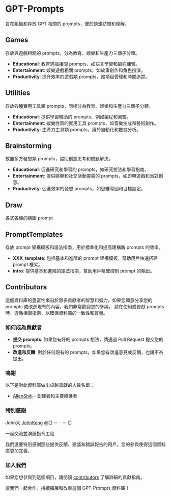# GPT-Prompts

旨在組織和存放 GPT 相關的 prompts，便於快速訪問和理解。

## Games

存放與遊戲相關的 prompts，分為教育、娛樂和生產力三個子分類。

- **Educational**: 教育遊戲相關 prompts，如語言學習和編程練習。
- **Entertainment**: 娛樂遊戲相關 prompts，如故事創作和角色扮演。
- **Productivity**: 提升效率的遊戲類 prompts，如項目管理和時間追踪。

## Utilities

存放各種實用工具類 prompts，同樣分為教育、娛樂和生產力三個子分類。

- **Educational**: 提供學習輔助的 prompts，例如編程和測驗。
- **Entertainment**: 娛樂性質的實用工具 prompts，如音樂生成和藝術創作。
- **Productivity**: 生產力工具類 prompts，用於自動化和數據分析。

## Brainstorming

放置多方發想類 prompts，協助創意思考和問題解決。

- **Educational**: 促進研究和學習的 prompts，如研究想法和學習指南。
- **Entertainment**: 提供娛樂和社交活動靈感的 prompts，如即興遊戲和派對創意。
- **Productivity**: 促進效率的發想 prompts，如思維導圖和目標設定。

## Draw

各式各樣的繪圖 prompt

## PromptTemplates

存放 prompt 架構模板和語法指南，用於標準化和提高建構新 prompts 的效率。

- **XXX_template**: 包括基本和進階的 prompt 架構模板，幫助用戶快速搭建 prompt 框架。
- **intro**: 提供基本和進階的語法指南，幫助用戶精確控制 prompt 的輸出。

## Contributors

這個資料庫的豐富性來自於眾多貢獻者的智慧和努力。如果您願意分享您的 prompts 或改進現有的內容，我們非常歡迎您的參與。
請在使用或貢獻 prompts 時，遵循相關指南，以確保資料庫的一致性和質量。

### 如何成為貢獻者

- **提交 prompts**: 如果您有好的 prompts 想法，請通過 Pull Request 提交您的 prompts。
- **改進和反饋**: 對於任何現有的 prompts，如果您有改進意見或反饋，也請不吝提出。

### 鳴謝

以下是對此資料庫做出卓越貢獻的人員名單：

- [AllenShih](https://github.com/eepson123tw) - 創建者和主要維護者

### 特別感謝

John大 [JohnKeng](https://github.com/JohnKeng)
@▢ － · － ▢ 

一起交流並演進指令工程

我們還要特別感謝那些提供反饋、建議和錯誤報告的用戶。您的參與使得這個資料庫更加完善。

### 加入我們

如果您想參與到這個項目，請閱讀 [contributors](#contributors) 了解詳細的貢獻指南。

讓我們一起合作，持續擴展和改善這個 GPT-Prompts 資料庫！
